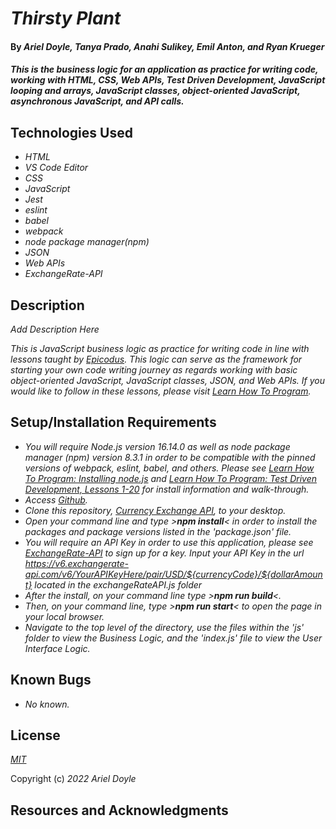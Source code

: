 # _Thirsty Plant_

#### By _**Ariel Doyle, Tanya Prado, Anahi Sulikey, Emil Anton, and Ryan Krueger**_

#### _This is the business logic for an application as practice for writing code, working with HTML, CSS, Web APIs, Test Driven Development, JavaScript looping and arrays, JavaScript classes, object-oriented JavaScript, asynchronous JavaScript, and API calls._

## Technologies Used

- _HTML_
- _VS Code Editor_
- _CSS_
- _JavaScript_
- _Jest_
- _eslint_
- _babel_
- _webpack_
- _node package manager(npm)_
- _JSON_
- _Web APIs_
- _ExchangeRate-API_

## Description

_Add Description Here_

_This is JavaScript business logic as practice for writing code in line with lessons taught by [Epicodus](https://www.epicodus.com). This logic can serve as the framework for starting your own code writing journey as regards working with basic object-oriented JavaScript, JavaScript classes, JSON, and Web APIs. If you would like to follow in these lessons, please visit [Learn How To Program](https://www.learnhowtoprogram.com/intermediate-javascript-part-time)._

## Setup/Installation Requirements

- _You will require Node.js version 16.14.0 as well as node package manager (npm) version 8.3.1 in order to be compatible with the pinned versions of webpack, eslint, babel, and others. Please see [Learn How To Program: Installing node.js](https://www.learnhowtoprogram.com/intermediate-javascript/setting-up-javascript/installing-node-js) and [Learn How To Program: Test Driven Development, Lessons 1-20](https://www.learnhowtoprogram.com/intermediate-javascript-part-time/test-driven-development/test-driven-development-and-environments-with-javascript-objectives) for install information and walk-through._
-  _Access [Github](https://github.com/)._
- _Clone this repository, [Currency Exchange API](https://github.com/Ariel-Doyle/currency-exchange-API.git), to your desktop._
- _Open your command line and type >**npm install**< in order to install the packages and package versions listed in the 'package.json' file._
- _You will require an API Key in order to use this application, please see [ExchangeRate-API](https://www.exchangerate-api.com/) to sign up for a key. Input your API Key in the url <https://v6.exchangerate-api.com/v6/YourAPIKeyHere/pair/USD/${currencyCode}/${dollarAmount}> located in the exchangeRateAPI.js folder_ 
- _After the install, on your command line type >**npm run build**<._
- _Then, on your command line, type >**npm run start**< to open the page in your local browser._
- _Navigate to the top level of the directory, use the files within the 'js' folder to view the Business Logic, and the 'index.js' file to view the User Interface Logic._

## Known Bugs

- _No known._

## License

_[MIT](https://choosealicense.com/licenses/mit/)_

Copyright (c) _2022_ _Ariel Doyle_ 

## Resources and Acknowledgments
